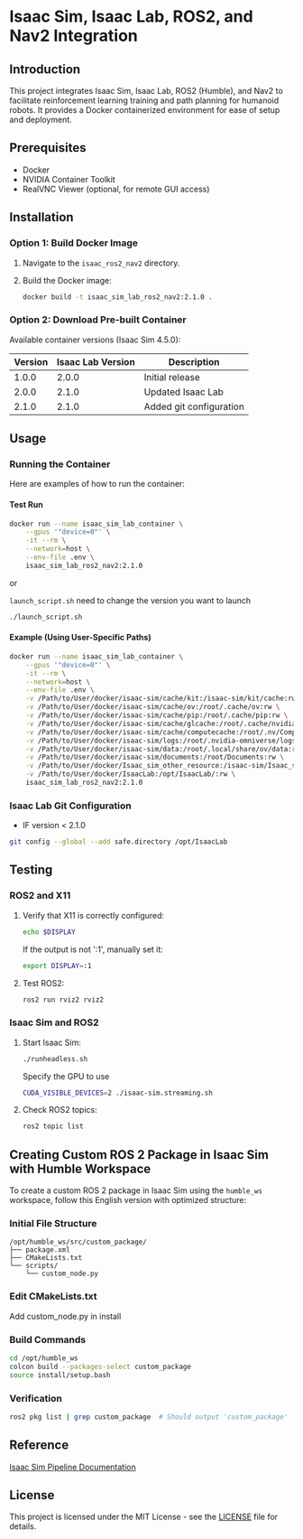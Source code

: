 # Isaac Sim, Isaac Lab, ROS2, and Nav2 Integration

## Introduction

This project integrates Isaac Sim, Isaac Lab, ROS2 (Humble), and Nav2 to facilitate reinforcement learning training and path planning for humanoid robots. It provides a Docker containerized environment for ease of setup and deployment.

## Prerequisites

*   Docker
*   NVIDIA Container Toolkit
*   RealVNC Viewer (optional, for remote GUI access)

## Installation

### Option 1: Build Docker Image

1.  Navigate to the `isaac_ros2_nav2` directory.
2.  Build the Docker image:

    ```bash
    docker build -t isaac_sim_lab_ros2_nav2:2.1.0 .
    ```

### Option 2: Download Pre-built Container

Available container versions (Isaac Sim 4.5.0):

| Version | Isaac Lab Version | Description |
|---------|-------------------|-------------|
| 1.0.0   | 2.0.0            | Initial release |
| 2.0.0   | 2.1.0            | Updated Isaac Lab |
| 2.1.0   | 2.1.0            | Added git configuration |

## Usage

### Running the Container

Here are examples of how to run the container:

#### Test Run

```bash
docker run --name isaac_sim_lab_container \
    --gpus '"device=0"' \
    -it --rm \
    --network=host \
    --env-file .env \
    isaac_sim_lab_ros2_nav2:2.1.0
```

or

`launch_script.sh` need to change the version you want to launch
```bash
./launch_script.sh 
```

#### Example  (Using User-Specific Paths)

```bash
docker run --name isaac_sim_lab_container \
    --gpus '"device=0"' \
    -it --rm \
    --network=host \
    --env-file .env \
    -v /Path/to/User/docker/isaac-sim/cache/kit:/isaac-sim/kit/cache:rw \
    -v /Path/to/User/docker/isaac-sim/cache/ov:/root/.cache/ov:rw \
    -v /Path/to/User/docker/isaac-sim/cache/pip:/root/.cache/pip:rw \
    -v /Path/to/User/docker/isaac-sim/cache/glcache:/root/.cache/nvidia/GLCache:rw \
    -v /Path/to/User/docker/isaac-sim/cache/computecache:/root/.nv/ComputeCache:rw \
    -v /Path/to/User/docker/isaac-sim/logs:/root/.nvidia-omniverse/logs:rw \
    -v /Path/to/User/docker/isaac-sim/data:/root/.local/share/ov/data:rw \
    -v /Path/to/User/docker/isaac-sim/documents:/root/Documents:rw \
    -v /Path/to/User/docker/Isaac_sim_other_resource:/isaac-sim/Isaac_sim_other_resource:rw \
    -v /Path/to/User/docker/IsaacLab:/opt/IsaacLab/:rw \
    isaac_sim_lab_ros2_nav2:2.1.0
```

### Isaac Lab Git Configuration

* IF version < 2.1.0

```bash
git config --global --add safe.directory /opt/IsaacLab
```


## Testing

### ROS2 and X11

1.  Verify that X11 is correctly configured:

    ```bash
    echo $DISPLAY
    ```

    If the output is not ':1', manually set it:

    ```bash
    export DISPLAY=:1
    ```

2.  Test ROS2:

    ```bash
    ros2 run rviz2 rviz2
    ```

### Isaac Sim and ROS2

1.  Start Isaac Sim:

    ```bash
    ./runheadless.sh
    ```

    Specify the GPU to use
    ```bash
    CUDA_VISIBLE_DEVICES=2 ./isaac-sim.streaming.sh
    ```

2.  Check ROS2 topics:

    ```bash
    ros2 topic list
    ```



## Creating Custom ROS 2 Package in Isaac Sim with Humble Workspace

To create a custom ROS 2 package in Isaac Sim using the `humble_ws` workspace, follow this English version with optimized structure:
### Initial File Structure

```
/opt/humble_ws/src/custom_package/
├── package.xml
├── CMakeLists.txt
└── scripts/
    └── custom_node.py
```
### Edit CMakeLists.txt
Add custom_node.py in install

### Build Commands
```bash
cd /opt/humble_ws
colcon build --packages-select custom_package
source install/setup.bash
```

### Verification
```bash
ros2 pkg list | grep custom_package  # Should output 'custom_package'
```
## Reference
[Isaac Sim Pipeline Documentation](https://hackmd.io/jbBMe9ykQ5-ySglpPR_OZg)


## License

This project is licensed under the MIT License - see the [LICENSE](LICENSE) file for details.



